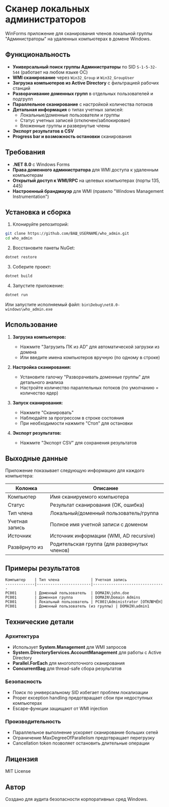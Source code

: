 # Сканер локальных администраторов

WinForms приложение для сканирования членов локальной группы "Администраторы" на удаленных компьютерах в домене Windows.

## Функциональность

- **Универсальный поиск группы Администраторы** по SID `S-1-5-32-544` (работает на любом языке ОС)
- **WMI сканирование** через `Win32_Group` и `Win32_GroupUser`
- **Загрузка компьютеров из Active Directory** с фильтрацией рабочих станций
- **Разворачивание доменных групп** в отдельных пользователей и подгрупп
- **Параллельное сканирование** с настройкой количества потоков
- **Детальная информация** о типах учетных записей:
  - Локальные/доменные пользователи и группы
  - Статус учетных записей (отключен/заблокирован)
  - Вложенные группы и развернутые члены
- **Экспорт результатов в CSV**
- **Progress bar и возможность остановки** сканирования

## Требования

- **.NET 8.0** с Windows Forms
- **Права доменного администратора** для WMI доступа к удаленным компьютерам
- **Открытый доступ к WMI/RPC** на целевых компьютерах (порты 135, 445)
- **Настроенный брандмауэр** для WMI (правило "Windows Management Instrumentation")

## Установка и сборка

1. Клонируйте репозиторий:
```bash
git clone https://github.com/ВАШ_USERNAME/who_admin.git
cd who_admin
```

2. Восстановите пакеты NuGet:
```bash
dotnet restore
```

3. Соберите проект:
```bash
dotnet build
```

4. Запустите приложение:
```bash
dotnet run
```

Или запустите исполняемый файл: `bin\Debug\net8.0-windows\who_admin.exe`

## Использование

1. **Загрузка компьютеров:**
   - Нажмите "Загрузить ПК из AD" для автоматической загрузки из домена
   - Или введите имена компьютеров вручную (по одному в строке)

2. **Настройка сканирования:**
   - Установите галочку "Разворачивать доменные группы" для детального анализа
   - Настройте количество параллельных потоков (по умолчанию = количество ядер)

3. **Запуск сканирования:**
   - Нажмите "Сканировать"
   - Наблюдайте за прогрессом в строке состояния
   - При необходимости нажмите "Стоп" для остановки

4. **Экспорт результатов:**
   - Нажмите "Экспорт CSV" для сохранения результатов

## Выходные данные

Приложение показывает следующую информацию для каждого компьютера:

| Колонка | Описание |
|---------|----------|
| Компьютер | Имя сканируемого компьютера |
| Статус | Результат сканирования (OK, ошибка) |
| Тип члена | Локальный/доменный пользователь/группа |
| Учетная запись | Полное имя учетной записи с доменом |
| Источник | Источник информации (WMI, AD recursive) |
| Развёрнуто из | Родительская группа (для развернутых членов) |

## Примеры результатов

```
Компьютер    | Тип члена              | Учетная запись
-------------|------------------------|--------------------------------
PC001        | Доменный пользователь  | DOMAIN\john.doe
PC001        | Доменная группа        | DOMAIN\Domain Admins
PC001        | Локальный пользователь | PC001\Administrator [ОТКЛЮЧЁН]
PC001        | Доменный пользователь (из группы) | DOMAIN\admin1
```

## Технические детали

### Архитектура
- Использует **System.Management** для WMI запросов
- **System.DirectoryServices.AccountManagement** для работы с Active Directory
- **Parallel.ForEach** для многопоточного сканирования
- **ConcurrentBag** для thread-safe сбора результатов

### Безопасность
- Поиск по универсальному SID избегает проблем локализации
- Proper exception handling предотвращает сбои при недоступных компьютерах
- Escape-функции защищают от WMI injection

### Производительность
- Параллельное выполнение ускоряет сканирование больших сетей
- Ограничение MaxDegreeOfParallelism предотвращает перегрузку
- Cancellation token позволяет остановить длительные операции

## Лицензия

MIT License

## Автор

Создано для аудита безопасности корпоративных сред Windows.
